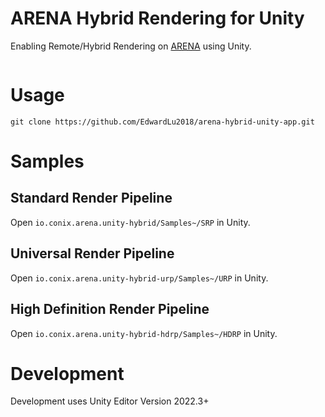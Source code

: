 # ARENA Hybrid Rendering for Unity

Enabling Remote/Hybrid Rendering on [ARENA](https://arenaxr.org/) using Unity.

<img alt="" src="images/demo.png">

# Usage
```
git clone https://github.com/EdwardLu2018/arena-hybrid-unity-app.git
```

# Samples

## Standard Render Pipeline
Open `io.conix.arena.unity-hybrid/Samples~/SRP` in Unity.

## Universal Render Pipeline
Open `io.conix.arena.unity-hybrid-urp/Samples~/URP` in Unity.

## High Definition Render Pipeline
Open `io.conix.arena.unity-hybrid-hdrp/Samples~/HDRP` in Unity.

# Development

Development uses Unity Editor Version 2022.3+

